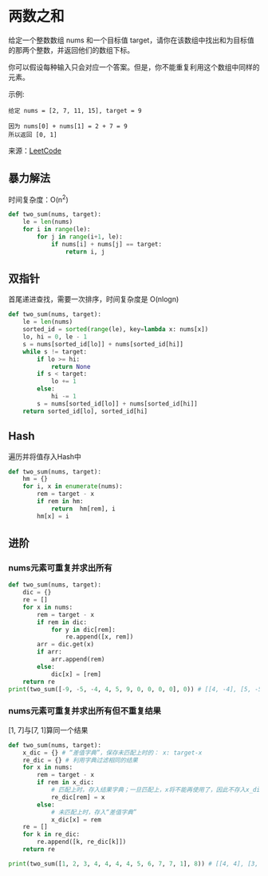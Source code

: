 # 两数之和
给定一个整数数组 nums 和一个目标值 target，请你在该数组中找出和为目标值的那两个整数，并返回他们的数组下标。

你可以假设每种输入只会对应一个答案。但是，你不能重复利用这个数组中同样的元素。

示例:
```
给定 nums = [2, 7, 11, 15], target = 9

因为 nums[0] + nums[1] = 2 + 7 = 9
所以返回 [0, 1]
```
来源：[LeetCode](https://leetcode-cn.com/problems/two-sum)

## 暴力解法
时间复杂度：O(n<sup>2</sup>)
```python
def two_sum(nums, target):
    le = len(nums)
    for i in range(le):
        for j in range(i+1, le):
            if nums[i] + nums[j] == target:
                return i, j
```

## 双指针
首尾递进查找，需要一次排序，时间复杂度是 O(nlogn)
```python
def two_sum(nums, target):
    le = len(nums)
    sorted_id = sorted(range(le), key=lambda x: nums[x])
    lo, hi = 0, le - 1
    s = nums[sorted_id[lo]] + nums[sorted_id[hi]]
    while s != target:
        if lo >= hi:
            return None
        if s < target:
            lo += 1
        else:
            hi -= 1
        s = nums[sorted_id[lo]] + nums[sorted_id[hi]]
    return sorted_id[lo], sorted_id[hi]
```

## Hash
遍历并将值存入Hash中
```python
def two_sum(nums, target):
    hm = {}
    for i, x in enumerate(nums):
        rem = target - x
        if rem in hm:
            return  hm[rem], i
        hm[x] = i
```

## 进阶
### nums元素可重复并求出所有
```python
def two_sum(nums, target):
    dic = {}
    re = []
    for x in nums:
        rem = target - x
        if rem in dic:
            for y in dic[rem]:
                re.append([x, rem])
        arr = dic.get(x)
        if arr:
            arr.append(rem)
        else:
            dic[x] = [rem]
    return re
print(two_sum([-9, -5, -4, 4, 5, 9, 0, 0, 0, 0], 0)) # [[4, -4], [5, -5], [9, -9], [0, 0], [0, 0], [0, 0], [0, 0], [0, 0], [0, 0]]
```

### nums元素可重复并求出所有但不重复结果
[1, 7]与[7, 1]算同一个结果
```python
def two_sum(nums, target):
    x_dic = {} # “差值字典”，保存未匹配上时的： x: target-x
    re_dic = {} # 利用字典过滤相同的结果
    for x in nums:
        rem = target - x
        if rem in x_dic:
            # 匹配上时，存入结果字典；一旦匹配上，x将不能再使用了，因此不存入x_dic
            re_dic[rem] = x
        else:
            # 未匹配上时，存入“差值字典”
            x_dic[x] = rem
    re = []
    for k in re_dic:
        re.append([k, re_dic[k]])
    return re

print(two_sum([1, 2, 3, 4, 4, 4, 4, 5, 6, 7, 7, 1], 8)) # [[4, 4], [3, 5], [2, 6], [1, 7]]
```
